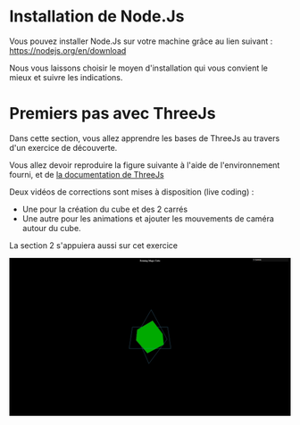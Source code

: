 # Installation de Node.Js

Vous pouvez installer Node.Js sur votre machine grâce au lien suivant : https://nodejs.org/en/download

Nous vous laissons choisir le moyen d'installation qui vous convient le mieux et suivre les indications.

# Premiers pas avec ThreeJs

Dans cette section, vous allez apprendre les bases de ThreeJs au travers d'un exercice de découverte.

Vous allez devoir reproduire la figure suivante à l'aide de l'environnement fourni, et de [la documentation de ThreeJs](https://threejs.org/docs/)

Deux vidéos de corrections sont mises à disposition (live coding) :
- Une pour la création du cube et des 2 carrés
- Une autre pour les animations et ajouter les mouvements de caméra autour du cube.

La section 2 s'appuiera aussi sur cet exercice

![](./images/Three-demo.gif)
